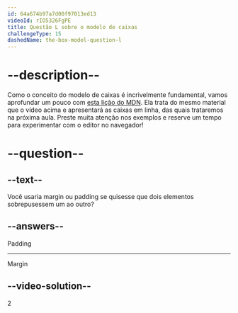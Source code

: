 ```yaml
---
id: 64a674b97a7d00f97013ed13
videoId: rIO5326FgPE
title: Questão L sobre o modelo de caixas
challengeType: 15
dashedName: the-box-model-question-l
--- 
```

# --description--

Como o conceito do modelo de caixas é incrivelmente fundamental, vamos aprofundar um pouco com <a href="https://developer.mozilla.org/en-US/docs/Learn/CSS/Building_blocks/The_box_model#what_is_the_css_box_model" target="_blank">esta lição do MDN</a>. Ela trata do mesmo material que o vídeo acima e apresentará as caixas em linha, das quais trataremos na próxima aula. Preste muita atenção nos exemplos e reserve um tempo para experimentar com o editor no navegador!

# --question--

## --text--

Você usaria margin ou padding se quisesse que dois elementos sobrepusessem um ao outro?

## --answers--

Padding

---

Margin

## --video-solution--

2
